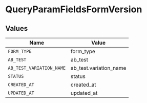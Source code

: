 # QueryParamFieldsFormVersion


## Values

| Name                     | Value                    |
| ------------------------ | ------------------------ |
| `FORM_TYPE`              | form_type                |
| `AB_TEST`                | ab_test                  |
| `AB_TEST_VARIATION_NAME` | ab_test.variation_name   |
| `STATUS`                 | status                   |
| `CREATED_AT`             | created_at               |
| `UPDATED_AT`             | updated_at               |